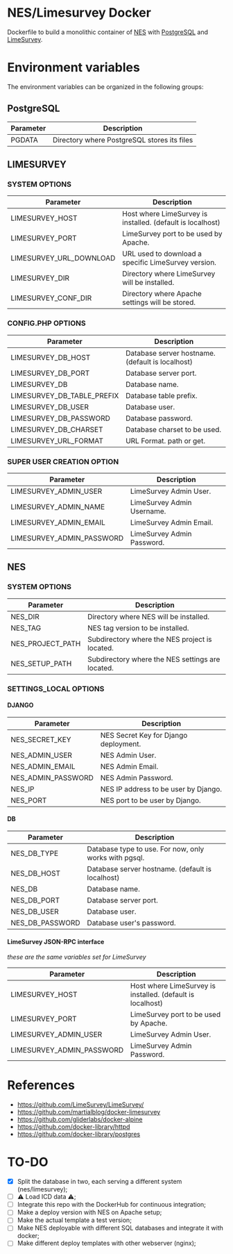 # NES/Limesurvey Docker

Dockerfile to build a monolithic container of [NES](https://github.com/neuromat/nes) with [PostgreSQL](https://www.postgresql.org) and [LimeSurvey](https://limesurvey.org).

# Environment variables
The environment variables can be organized in the following groups:

## PostgreSQL
| Parameter | Description |
| --------- | ------------ |
| PGDATA | Directory where PostgreSQL stores its files |

## LIMESURVEY
### SYSTEM OPTIONS
| Parameter | Description |
| --------- | ------------ |
| LIMESURVEY_HOST | Host where LimeSurvey is installed. (default is localhost) |
| LIMESURVEY_PORT | LimeSurvey port to be used by Apache. |
| LIMESURVEY_URL_DOWNLOAD | URL used to download a specific LimeSurvey version. |
| LIMESURVEY_DIR | Directory where LimeSurvey will be installed. |
| LIMESURVEY_CONF_DIR | Directory where Apache settings will be stored. |

### CONFIG.PHP OPTIONS
| Parameter | Description |
| --------- | ------------ |
| LIMESURVEY_DB_HOST | Database server hostname. (default is localhost) |
| LIMESURVEY_DB_PORT | Database server port. |
| LIMESURVEY_DB | Database name. |
| LIMESURVEY_DB_TABLE_PREFIX | Database table prefix. |
| LIMESURVEY_DB_USER | Database user. |
| LIMESURVEY_DB_PASSWORD | Database password. |
| LIMESURVEY_DB_CHARSET | Database charset to be used. |
| LIMESURVEY_URL_FORMAT | URL Format. path or get. |

### SUPER USER CREATION OPTION
| Parameter | Description |
| --------- | ------------ |
| LIMESURVEY_ADMIN_USER | LimeSurvey Admin User. |
| LIMESURVEY_ADMIN_NAME | LimeSurvey Admin Username. |
| LIMESURVEY_ADMIN_EMAIL | LimeSurvey Admin Email. |
| LIMESURVEY_ADMIN_PASSWORD | LimeSurvey Admin Password. |

## NES

### SYSTEM OPTIONS
| Parameter | Description |
| --------- | ------------ |
| NES_DIR | Directory where NES will be installed. |
| NES_TAG | NES tag version to be installed. |
| NES_PROJECT_PATH | Subdirectory where the NES project is located. |
| NES_SETUP_PATH | Subdirectory where the NES settings are located. |

### SETTINGS_LOCAL OPTIONS

#### DJANGO
| Parameter | Description |
| --------- | ------------ |
| NES_SECRET_KEY | NES Secret Key for Django deployment. |
| NES_ADMIN_USER | NES Admin User. |
| NES_ADMIN_EMAIL | NES Admin Email. |
| NES_ADMIN_PASSWORD | NES Admin Password. |
| NES_IP | NES IP address to be user by Django. |
| NES_PORT | NES port to be user by Django. |

#### DB
| Parameter | Description |
| --------- | ------------ |
| NES_DB_TYPE | Database type to use. For now, only works with pgsql. |
| NES_DB_HOST | Database server hostname. (default is localhost) |
| NES_DB | Database name. |
| NES_DB_PORT | Database server port. |
| NES_DB_USER | Database user. |
| NES_DB_PASSWORD | Database user's password. |

#### LimeSurvey JSON-RPC interface
*these are the same variables set for LimeSurvey*

| Parameter | Description |
| --------- | ------------ |
| LIMESURVEY_HOST | Host where LimeSurvey is installed. (default is localhost) |
| LIMESURVEY_PORT | LimeSurvey port to be used by Apache. |
| LIMESURVEY_ADMIN_USER | LimeSurvey Admin User. |
| LIMESURVEY_ADMIN_PASSWORD | LimeSurvey Admin Password. |

# References

- https://github.com/LimeSurvey/LimeSurvey/
- https://github.com/martialblog/docker-limesurvey
- https://github.com/gliderlabs/docker-alpine
- https://github.com/docker-library/httpd
- https://github.com/docker-library/postgres

# TO-DO
- [X] Split the database in two, each serving a different system (nes/limesurvey);
- [ ] :warning: Load ICD data :warning:;
- [ ] Integrate this repo with the DockerHub for continuous integration;
- [ ] Make a deploy version with NES on Apache setup;
- [ ] Make the actual template a test version;
- [ ] Make NES deployable with different SQL databases and integrate it with docker;
- [ ] Make different deploy templates with other webserver (nginx);
